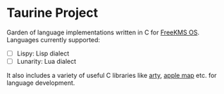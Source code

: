 # Taurine Project

Garden of language implementations written in C for [FreeKMS OS](https://github.com/by17s/KMS). Languages currently supported:
- [ ] Lispy: Lisp dialect
- [ ] Lunarity: Lua dialect

It also includes a variety of useful C libraries like [arty](./arty), [apple map](./apple_map) etc. for language development.

